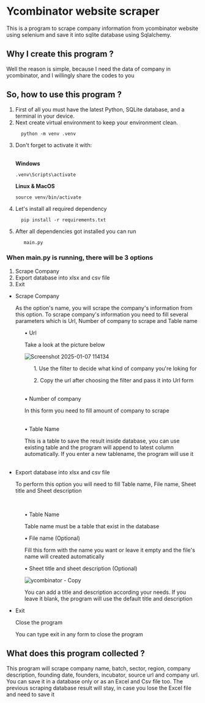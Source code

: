 # Ycombinator website scraper

This is a program to scrape company information from ycombinator website using selenium and save it into sqlite database using Sqlalchemy. 
<br>

## Why I create this program ?

Well the reason is simple, because I need the data of company in ycombinator, and I willingly share the codes to you

## So, how to use this program ?
<ol>
<li>First of all you must have the latest Python, SQLite database, and a terminal in your device.</li> 
<li>Next create virtual environment to keep your environment clean.</li>

```
  python -m venv .venv
```

<li>Don't forget to activate it with:</li>
  <br>

__Windows__

``.venv\Scripts\activate``

__Linux & MacOS__

```
source venv/bin/activate
```
<li>Let's install all required dependency</li> 

```
  pip install -r requirements.txt
```

<li>After all dependencies got installed you can run</li>

```
   main.py
```
</ol>

### When main.py is running, there will be 3 options

1. Scrape Company
2. Export database into xlsx and csv file
3. Exit
   <br>

<ul>
<li> Scrape Company </li>
<p>As the option's name, you will scrape the company's information from this option. To scrape company's information 
you need to fill several parameters which is Url, Number of company to scrape and Table name</p>

<ol>
• Url 
<p> Take a look at the picture below </p>

![Screenshot 2025-01-07 114134](https://github.com/user-attachments/assets/a0ccc873-5c9c-4d1e-987d-daf7af1682b4)

<ol>
<p> 1. Use the filter to decide what kind of company you're loking for </p>
<p> 2. Copy the url after choosing the filter and pass it into Url form</p>
</ol>

<br>
• Number of company
<p> In this form you need to fill amount of company to scrape </p>

<br>
• Table Name
<p> This is a table to save the result inside database, you can use existing table and the program will append to latest 
column automatically. If you enter a new tablename, the program will use it </p>
<br>

</ol>
<li>
Export database into xlsx and csv file 
<p> To perform this option you will need to fill Table name, File name, Sheet title and Sheet description</p>
<ol>
<br>

• Table Name

<p> Table name must be a table that exist in the database</p>

• File name (Optional)

<p> Fill this form with the name you want or leave it empty and the file's name will created automatically</p>

• Sheet title and sheet description (Optional)

![ycombinator - Copy](https://github.com/user-attachments/assets/9bf180c6-ecb0-4f3b-9b14-8af6cf9ca0f8)

<p> You can add a title and description according your needs. If you leave it blank, the program will use the default title 
and description</p>

</ol>
</li>
<li>
Exit
<p> Close the program </p>
<p> You can type exit in any form to close the program</p>
</li>
</ul>


## What does this program collected ?

This program will scrape company name, batch, sector, region, company description, founding date, founders, incubator,
source url and company url. You can save it in a database only or as an Excel and Csv file too. The previous scraping
database result will stay, in case you lose the Excel file and need to save it
